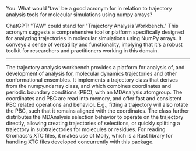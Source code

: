 You:
What would 'taw' be a good acronym for in relation to trajectory 
analysis tools for molecular simulations using numpy arrays?

ChatGPT:
"TAW" could stand for "Trajectory Analysis Workbench." This acronym 
suggests a comprehensive tool or platform specifically designed for 
analyzing trajectories in molecular simulations using NumPy arrays. 
It conveys a sense of versatility and functionality, implying that it's 
a robust toolkit for researchers and practitioners working in this domain.

---

The trajectory analysis workbench provides a platform for analysis of, and 
development of analysis for, molecular dynamics trajectories and other
conformational ensembles. It implements a trajectory class that derives
from the numpy.ndarray class, and which combines coordinates and periodic 
boundary conditions (PBC), with an MDAnalysis atomgroup. The coordinates 
and PBC are read into memory, and offer fast and consistent PBC related
operations and behavior. E.g., fitting a trajectory will also rotate the 
PBC, such that it remains aligned with the coordinates. The class further
distributes the MDAnalysis selection behavior to operate on the trajectory
directly, allowing creating trajectories of selections, or quickly 
splitting a trajectory in subtrajectories for molecules or residues. For
reading Gromacs's XTC files, it makes use of Molly, which is a Rust library 
for handling XTC files developed concurrently with this package.
